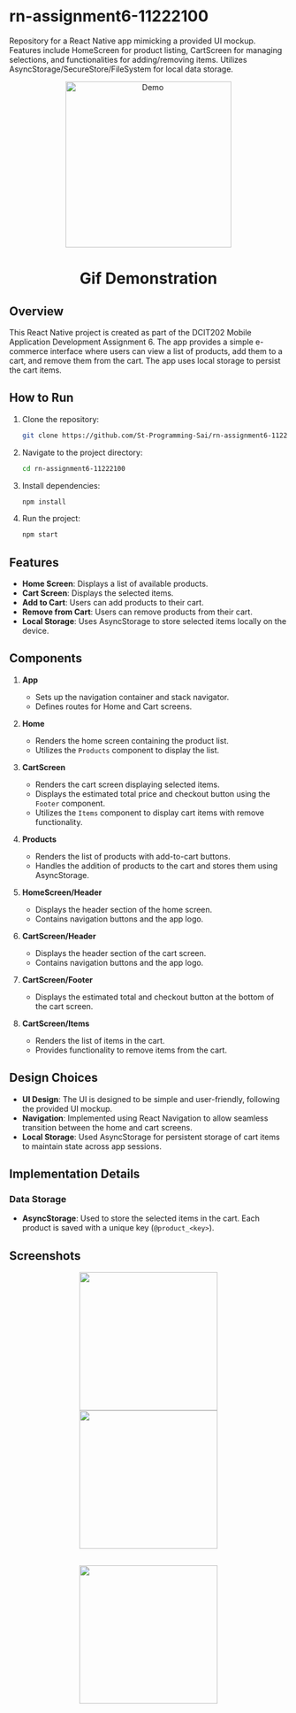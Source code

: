 # rn-assignment6-11222100
Repository for a React Native app mimicking a provided UI mockup. Features include HomeScreen for product listing, CartScreen for managing selections, and functionalities for adding/removing items. Utilizes AsyncStorage/SecureStore/FileSystem for local data storage.




<p align="center">
    <img src="./assets/screenshot.gif" alt="Demo" width=300>
    <br>
    <h1 align="center"> Gif Demonstration</h1>
</p>



## Overview

This React Native project is created as part of the DCIT202 Mobile Application Development Assignment 6. The app provides a simple e-commerce interface where users can view a list of products, add them to a cart, and remove them from the cart. The app uses local storage to persist the cart items.



## How to Run

1. Clone the repository:
   ```bash
   git clone https://github.com/St-Programming-Sai/rn-assignment6-11222100.git
   ```
2. Navigate to the project directory:
   ```bash
   cd rn-assignment6-11222100
   ```
3. Install dependencies:
   ```bash
   npm install
   ```
4. Run the project:
   ```bash
   npm start
   ```


## Features

- **Home Screen**: Displays a list of available products.
- **Cart Screen**: Displays the selected items.
- **Add to Cart**: Users can add products to their cart.
- **Remove from Cart**: Users can remove products from their cart.
- **Local Storage**: Uses AsyncStorage to store selected items locally on the device.





## Components

1. **App**
   - Sets up the navigation container and stack navigator.
   - Defines routes for Home and Cart screens.

2. **Home**
   - Renders the home screen containing the product list.
   - Utilizes the `Products` component to display the list.

3. **CartScreen**
   - Renders the cart screen displaying selected items.
   - Displays the estimated total price and checkout button using the `Footer` component.
   - Utilizes the `Items` component to display cart items with remove functionality.

4. **Products**
   - Renders the list of products with add-to-cart buttons.
   - Handles the addition of products to the cart and stores them using AsyncStorage.

5. **HomeScreen/Header**
   - Displays the header section of the home screen.
   - Contains navigation buttons and the app logo.

6. **CartScreen/Header**
   - Displays the header section of the cart screen.
   - Contains navigation buttons and the app logo.

7. **CartScreen/Footer**
   - Displays the estimated total and checkout button at the bottom of the cart screen.

8. **CartScreen/Items**
   - Renders the list of items in the cart.
   - Provides functionality to remove items from the cart.

## Design Choices

- **UI Design**: The UI is designed to be simple and user-friendly, following the provided UI mockup.
- **Navigation**: Implemented using React Navigation to allow seamless transition between the home and cart screens.
- **Local Storage**: Used AsyncStorage for persistent storage of cart items to maintain state across app sessions.

## Implementation Details

### Data Storage

- **AsyncStorage**: Used to store the selected items in the cart. Each product is saved with a unique key (`@product_<key>`).




## Screenshots



<p align="center">
  <img src="./assets/checkout-screenshot.jpg" width="250" hspace=30>
  <img src="./assets/empty-checkout-screenshot.jpg" width="250">
  <br>
  <img src="./assets/home-screen-screenshot.jpg" width="250" vspace=30>
</p>


